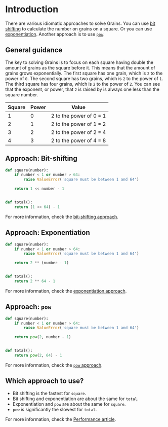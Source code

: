 # Introduction

There are various idiomatic approaches to solve Grains.
You can use [bit shifting][bit-shifting] to calculate the number on grains on a square.
Or you can use [exponentiation][exponentiation].
Another approach is to use [`pow`][pow].

## General guidance

The key to solving Grains is to focus on each square having double the amount of grains as the square before it.
This means that the amount of grains grows exponentially.
The first square has one grain, which is `2` to the power of `0`.
The second square has two grains, which is `2` to the power of `1`.
The third square has four grains, which is `2` to the power of `2`.
You can see that the exponent, or power, that `2` is raised by is always one less than the square number.

| Square | Power | Value                   |
| ------ | ----- | ----------------------- |
| 1      | 0     | 2 to the power of 0 = 1 |
| 2      | 1     | 2 to the power of 1 = 2 |
| 3      | 2     | 2 to the power of 2 = 4 |
| 4      | 3     | 2 to the power of 4 = 8 |


## Approach: Bit-shifting

```python
def square(number):
    if number < 1 or number > 64:
        raise ValueError('square must be between 1 and 64')

    return 1 << number - 1


def total():
    return (1 << 64) - 1

```

For more information, check the [bit-shifting approach][approach-bit-shifting].

## Approach: Exponentiation

```python
def square(number):
    if number < 1 or number > 64:
        raise ValueError('square must be between 1 and 64')

    return 2 ** (number - 1)


def total():
    return 2 ** 64 - 1

```

For more information, check the [exponentiation approach][approach-exponentiation].

## Approach: `pow`

```python
def square(number):
    if number < 1 or number > 64:
        raise ValueError('square must be between 1 and 64')

    return pow(2, number - 1)


def total():
    return pow(2, 64) - 1

```

For more information, check the [`pow` approach][approach-pow].

## Which approach to use?

- Bit shifting is the fastest for `square`.
- Bit shifting and exponentiation are about the same for `total`.
- Exponentiation and `pow` are about the same for `square`.
- `pow` is significantly the slowest for `total`.

For more information, check the [Performance article][article-performance].

[bit-shifting]: https://realpython.com/python-bitwise-operators/
[exponentiation]: https://www.codingem.com/python-exponent-maths/
[pow]: https://docs.python.org/3/library/functions.html#pow
[approach-bit-shifting]: https://exercism.org/tracks/python/exercises/grains/approaches/bit-shifting
[approach-exponentiation]: https://exercism.org/tracks/python/exercises/grains/approaches/exponentiation
[approach-pow]: https://exercism.org/tracks/python/exercises/grains/approaches/pow
[article-performance]: https://exercism.org/tracks/python/exercises/grains/articles/performance
